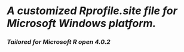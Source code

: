 # *A customized Rprofile.site file for Microsoft Windows platform.*        
### *Tailored for Microsoft R open 4.0.2*
